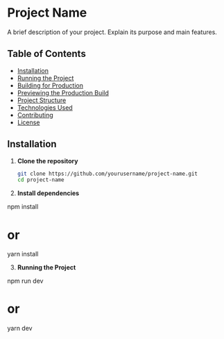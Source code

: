 # Project Name

A brief description of your project. Explain its purpose and main features.

## Table of Contents

- [Installation](#installation)
- [Running the Project](#running-the-project)
- [Building for Production](#building-for-production)
- [Previewing the Production Build](#previewing-the-production-build)
- [Project Structure](#project-structure)
- [Technologies Used](#technologies-used)
- [Contributing](#contributing)
- [License](#license)

## Installation

1. **Clone the repository**

   ```bash
   git clone https://github.com/yourusername/project-name.git
   cd project-name
2. **Install dependencies**

npm install
# or
yarn install

3. **Running the Project**

npm run dev
# or
yarn dev
